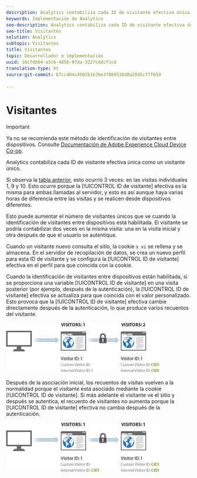 ```yaml
---
description: Analytics contabiliza cada ID de visitante efectiva única como un visitante único.
keywords: Implementación de Analytics
seo-description: Analytics contabiliza cada ID de visitante efectiva única como un visitante único.
seo-title: Visitantes
solution: Analytics
subtopic: Visitantes
title: Visitantes
topic: Desarrollador e implementación
uuid: 16cfdb64-a3c6-4056-97da-3227cddcf1cd
translation-type: ht
source-git-commit: 67cc404c4502b1b7be3f089538d8a28d5cf7f659

---
```



# Visitantes

>[!IMPORTANT]
>
>Ya no se recomienda este método de identificación de visitantes entre dispositivos. Consulte [Documentación de Adobe Experience Cloud Device Co-op](https://marketing.adobe.com/resources/help/es_ES/mcdc/).

Analytics contabiliza cada ID de visitante efectiva única como un visitante único.

Si observa la [tabla anterior](../../../implement/js-implementation/xdevice-visid/visit-example.md#concept_E3B32B8E539F4FDC8E3FA872328B87BA), esto ocurrió 3 veces: en las visitas individuales 1, 9 y 10. Esto ocurre porque la [!UICONTROL ID de visitante] efectiva es la misma para ambas llamadas al servidor, y esto es así aunque haya varias horas de diferencia entre las visitas y se realicen desde dispositivos diferentes.

Esto puede aumentar el número de visitantes únicos que ve cuando la identificación de visitantes entre dispositivos está habilitada. El visitante se podría contabilizar dos veces en la misma visita: una en la visita inicial y otra después de que el usuario se autentique.

Cuando un visitante nuevo consulta el sitio, la cookie `s_vi` se rellena y se almacena. En el servidor de recopilación de datos, se crea un nuevo perfil para esta ID de visitante y se configura la [!UICONTROL ID de visitante] efectiva en el perfil para que coincida con la cookie.

Cuando la identificación de visitantes entre dispositivos están habilitada, si se proporciona una variable [!UICONTROL ID de visitante] en una visita posterior (por ejemplo, después de la autenticación), la [!UICONTROL ID de visitante] efectiva se actualiza para que coincida con el valor personalizado. Esto provoca que la [!UICONTROL ID de visitante] efectiva cambie directamente después de la autenticación, lo que produce varios recuentos del visitante.

![](assets/visitors.png)

Después de la asociación inicial, los recuentos de visitas vuelven a la normalidad porque el visitante está asociado mediante la cookie [!UICONTROL ID de visitante]. Si más adelante el visitante ve el sitio y después se autentica, el recuento de visitantes no aumenta porque la [!UICONTROL ID de visitante] efectiva no cambia después de la autenticación.

![](assets/visitors_2.png)

